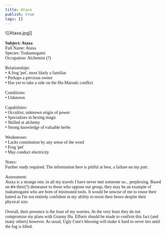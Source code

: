 ```yaml
---
title: Ataxa
publish: true
tags: []
---
```

![[Ataxa.jpg]]
<span style="font-family: 'Lucida Handwriting'; font-optical-sizing: auto; font-style: normal; word-break: break-word;"><br><br>**Subject: Ataxa**<br>Full Name: Ataxa<br>Species: Tsukumogami<br>Occupation: Alchemist (?)<br><br>Relationships:
<br><span>&bull;</span> A frog 'pet', most likely a familiar
<br><span>&bull;</span> Perhaps a previous owner 
<br><span>&bull;</span> Has yet to take a side on the Hu-Matsuki conflict
<br><br>
Conditions:
<br><span>&bull;</span> Unknown
<br><br>
Capabilities:
<br><span>&bull;</span> Occultist, unknown origin of power
<br><span>&bull;</span> Specializes in hexing magic
<br><span>&bull;</span> Skilled at alchemy
<br><span>&bull;</span> Strong knowledge of valuable herbs
<br><br>
Weaknesses:
<br><span>&bull;</span> Lacks constitution by any sense of the word
<br><span>&bull;</span> Frog 'pet'
<br><span>&bull;</span> May conduct electricity
<br><br>
Notes: 
<br>Further study required. The information here is pitiful at best, a failure on my part. 
<br><br>Assessment: 
<br>Ataxa is a strange one, in all my travels I have never met someone so... perplexing. Based on ~~it's~~ their(?) demeanor to those who oppose our group, they may be an example of tsukumogami who are born of mistreated tools. It would be unwise of me to rouse their hatred as I'm not entirely confident in my ability to resist their hexes despite their physical size.<br><br>Overall, their presence is the least of my worries. At the very least they do not compromise my plans with Granny Hu. Efforts should be made to confirm this fact (and many others) however. As usual, Ugly Cute's blessing will make it hard to sever ties until the fog is lifted.</span>

